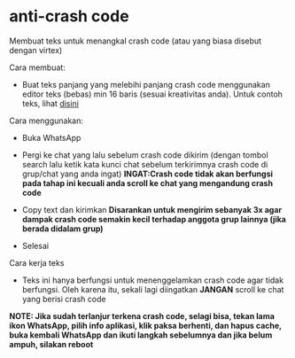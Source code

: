 # anti-crash code
Membuat teks untuk menangkal crash code (atau yang biasa disebut dengan virtex)

Cara membuat:
- Buat teks panjang yang melebihi panjang crash code menggunakan editor teks (bebas) min 16 baris (sesuai kreativitas anda). Untuk contoh teks, lihat [disini](https://github.com/O7zSO31IVg/anti-crash-code/raw/main/data/chatcrash.txt)

Cara menggunakan:
- Buka WhatsApp

- Pergi ke chat yang lalu sebelum crash code dikirim (dengan tombol search lalu ketik kata kunci chat sebelum terkirimnya crash code di grup/chat yang anda ingat) **INGAT:Crash code tidak akan berfungsi pada tahap ini kecuali anda scroll ke chat yang mengandung crash code**

- Copy text dan kirimkan **Disarankan untuk mengirim sebanyak 3x agar dampak crash code semakin kecil terhadap anggota grup lainnya (jika berada didalam grup)**

- Selesai

Cara kerja teks
- Teks ini hanya berfungsi untuk menenggelamkan crash code agar tidak berfungsi. Oleh karena itu, sekali lagi diingatkan **JANGAN** scroll ke chat yang berisi crash code

**NOTE: Jika sudah terlanjur terkena crash code, selagi bisa, tekan lama ikon WhatsApp, pilih info aplikasi, klik paksa berhenti, dan hapus cache, buka kembali WhatsApp dan ikuti langkah sebelumnya dan jika belum ampuh, silakan reboot**
